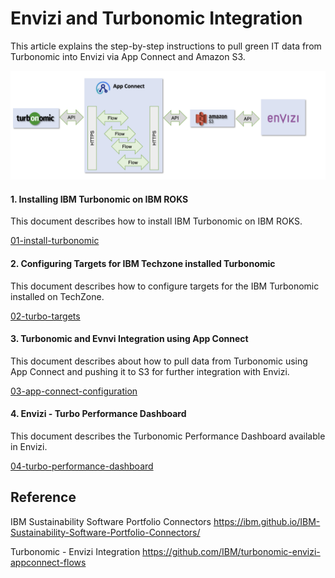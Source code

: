 # Envizi and Turbonomic Integration

This article explains the step-by-step instructions to pull green IT data from Turbonomic into Envizi via App Connect and Amazon S3.

<img src="images/arch.png">

#### 1. Installing IBM Turbonomic on IBM ROKS 

This document describes how to install IBM Turbonomic on IBM ROKS.

[01-install-turbonomic](./01-install-turbonomic/)

#### 2. Configuring Targets for IBM Techzone installed Turbonomic

This document describes how to configure targets for the IBM Turbonomic installed on TechZone.

[02-turbo-targets](./02-turbo-targets/)

#### 3. Turbonomic and Evnvi Integration using App Connect 

This document describes about how to pull data from Turbonomic using App Connect and pushing it to S3 for further integration with Envizi.

[03-app-connect-configuration](./03-app-connect-configuration/)

#### 4. Envizi - Turbo Performance Dashboard

This document describes the Turbonomic Performance Dashboard available in Envizi.

[04-turbo-performance-dashboard](./04-turbo-performance-dashboard/)



## Reference 

IBM Sustainability Software Portfolio Connectors
https://ibm.github.io/IBM-Sustainability-Software-Portfolio-Connectors/

Turbonomic - Envizi Integration
https://github.com/IBM/turbonomic-envizi-appconnect-flows
